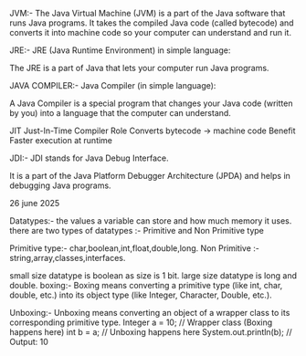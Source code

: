 JVM:- The Java Virtual Machine (JVM) is a part of the Java software that runs Java programs. It takes the compiled Java code (called bytecode) and converts it into machine code so your computer can understand and run it.

JRE:- JRE (Java Runtime Environment) in simple language:

The JRE is a part of Java that lets your computer run Java programs.

JAVA COMPILER:- Java Compiler (in simple language):

A Java Compiler is a special program that changes your Java code (written by you) into a language that the computer can understand.

JIT	Just-In-Time Compiler
Role	Converts bytecode → machine code
Benefit	Faster execution at runtime

JDI:- JDI stands for Java Debug Interface.

It is a part of the Java Platform Debugger Architecture (JPDA) and helps in debugging Java programs.

26 june 2025

Datatypes:- the values a variable can store and how much memory it uses. there are two types of datatypes :- Primitive and Non Primitive type

Primitive type:- char,boolean,int,float,double,long.
Non Primitive :-string,array,classes,interfaces.

small size datatype is boolean as size is 1 bit.
large size datatype is long and double.
boxing:- Boxing means converting a primitive type (like int, char, double, etc.) into its object type (like Integer, Character, Double, etc.).

Unboxing:- Unboxing means converting an object of a wrapper class to its corresponding primitive type.
Integer a = 10;    // Wrapper class (Boxing happens here)
int b = a;         // Unboxing happens here
System.out.println(b);  // Output: 10

